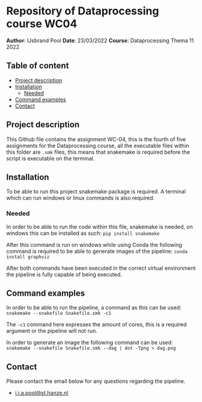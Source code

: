# Repository of Dataprocessing course WC04 #
__Author__: IJsbrand Pool
__Date__: 23/03/2022 
__Course__: Dataprocessing Thema 11 2022 

## Table of content

- [Project description](#project-description)
- [Installation](#installation)
    * [Needed](#needed)
- [Command examples](#command-examples)
- [Contact](#contact)

## Project description
This Github file contains the assignment WC-04, this is the fourth of five assignments for the Dataprocessing course, all the executable files within this folder are `.smk` files, this means that snakemake is required before the script is executable on the terminal.

## Installation
To be able to run this project snakemake package is required. A terminal which can run windows or linux commands is also required.

### Needed
In order to be able to run the code within this file, snakemake is needed, on windows this can be installed as such: `pip install snakemake`

After this command is run on windows while using Conda the following command is required to be able to generate images of the pipeline: `conda install graphviz`

After both commands have been executed in the correct virtual environment the pipeline is fully capable of being executed.

## Command examples
In order to be able to run the pipeline, a command as this can be used:
`snakemake --snakefile Snakefile.smk -c1`

The `-c1` command here expresses the amount of cores, this is a required argument or the pipeline will not run.

In order to generate an image the following command can be used:
`snakemake --snakefile Snakefile.smk --dag | dot -Tpng > dag.png`

## Contact
Please contact the email below for any questions regarding the pipeline.
* i.j.a.pool@st.hanze.nl  